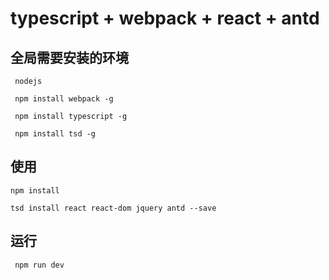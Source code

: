 # typescript + webpack + react + antd 

## 全局需要安装的环境

```
 nodejs

 npm install webpack -g

 npm install typescript -g

 npm install tsd -g

```

## 使用

```
npm install 

tsd install react react-dom jquery antd --save

```

## 运行 

```
 npm run dev 
 
```